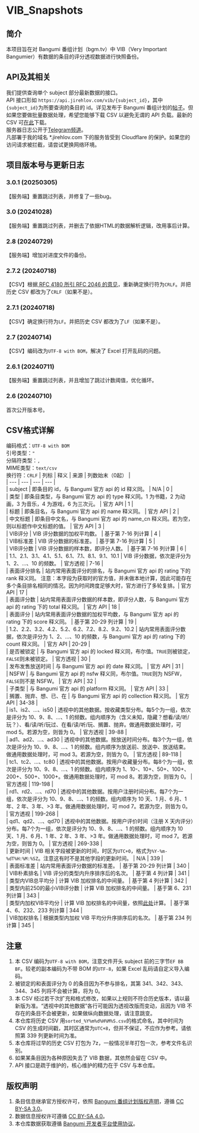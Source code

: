 # VIB_Snapshots
## 简介
本项目旨在对 Bangumi 番组计划（bgm.tv）中 VIB（Very Important Bangumier）有数据的条目的评分透视数据进行快照备份。

## API及其相关
我们提供查询单个 subject 部分最新数据的接口。\
API 接口形如 `https://api.jirehlov.com/vib/{subject_id}`，其中`{subject_id}`为所要查询的条目的 id。详见发布于 Bangumi 番组计划的[帖子](https://bgm.tv/group/topic/386829)。但如果您要做批量数据处理，希望您能够下载 CSV 以避免无谓的 API 负载。最新的 CSV 可[在此](https://jirehlov.com/sorted.csv)下载。\
服务器日志公开于[Telegram频道](https://t.me/vibapifeed)。\
凡部署于我的域名 *.jirehlov.com 下的服务皆受到 Cloudflare 的保护。如果您的访问请求被拦截，请尝试更换网络环境。

## 项目版本号与更新日志
### 3.0.1 (20250305)
【服务端】重置跳过列表，并修复了一些bug。
### 3.0 (20241028)
【服务端】重置跳过列表，并删去了依据HTML的数据解析逻辑，改用事后计算。
### 2.8 (20240729)
【服务端】增加对进度文件的备份。
### 2.7.2 (20240718)
【CSV】根据[ RFC 4180 所引 RFC 2046 的意见](https://datatracker.ietf.org/doc/html/rfc4180#ref-3)，重新确定换行符为`CRLF`。并把历史 CSV 都改为了`CRLF`（如果不是）。
### 2.7.1 (20240718)
【CSV】确定换行符为`LF`。并把历史 CSV 都改为了`LF`（如果不是）。
### 2.7 (20240714)
【CSV】编码改为`UTF-8 with BOM`，解决了 Excel 打开乱码的问题。
### 2.6.1 (20240711)
【服务端】重置跳过列表，并且增加了跳过计数阈值，优化循环。
### 2.6 (20240710)
首次公开版本号。

## CSV格式详解
编码格式：`UTF-8 with BOM`\
引号类型：`"`\
分隔符类型：`,`\
MIME类型：`text/csv`\
换行符：`CRLF`
| 列标 | 释义 | 来源 | 列数始末（0起） |  
| --- | --- | --- | --- |  
| subject | 即条目的 id，与 Bangumi 官方 api 的 id 释义同。 | N/A | 0 |  
| 类型 | 即条目类型，与 Bangumi 官方 api 的 type 释义同。1 为书籍，2 为动画，3 为音乐，4 为游戏，6 为三次元。 | 官方 API | 1 |  
| 标题 | 即条目名，与 Bangumi 官方 api 的 name 释义同。  | 官方 API | 2 |  
| 中文标题 | 即条目中文名，与 Bangumi 官方 api 的 name_cn 释义同。若为空，则以标题作中文标题的值。 | 官方 API | 3 |  
| VIB评分 | VIB 评分数据的加权平均数。 | 基于第 7-16 列计算 | 4 |  
| VIB标准差 | VIB 评分数据的标准差。 | 基于第 7-16 列计算 | 5 |  
| VIB评分数 | VIB 评分数据的样本数，即评分人数。 | 基于第 7-16 列计算 | 6 |  
| 1.1、2.1、3.1、4.1、5.1、6.1、7.1、8.1、9.1、10.1 | VIB 评分数据，依次是评分为 1、2、...、10 的频数。 | 官方透视 | 7-16 |  
| 表面评分排名 | 站内常用表面评分的排名，与 Bangumi 官方 api 的 rating 下的 rank 释义同。 注意：本字段为获取时的官方值，并未做本地计算，因此可能存在多个条目排名相同的情况。因为时间跨度足够大时，官方进行了多轮复排。| 官方 API | 17 |  
| 表面评分数 | 站内常用表面评分数据的样本数，即评分人数，与 Bangumi 官方 api 的 rating 下的 total 释义同。 | 官方 API | 18 |  
| 表面评分 | 站内常用表面评分数据的加权平均数，与 Bangumi 官方 api 的 rating 下的 score 释义同。 | 基于第 20-29 列计算 | 19 |  
| 1.2、2.2、3.2、4.2、5.2、6.2、7.2、8.2、9.2、10.2 | 站内常用表面评分数据，依次是评分为 1、2、...、10 的频数，与 Bangumi 官方 api 的 rating 下的 count 释义同。 | 官方 API | 20-29 |  
| 是否被锁定 | 与 Bangumi 官方 api 的 locked 释义同，布尔值。`TRUE`则被锁定，`FALSE`则未被锁定。 | 官方透视 | 30 |  
| 发布发售放送时间 | 与 Bangumi 官方 api 的 date 释义同。 | 官方 API | 31 |  
| NSFW | 与 Bangumi 官方 api 的 nsfw 释义同，布尔值。`TRUE`则为 NSFW，`FALSE`则不是 NSFW。 | 官方 API | 32 |  
| 子类型 | 与 Bangumi 官方 api 的 platform 释义同。 | 官方 API | 33 |  
| 搁置、抛弃、想、已、在 | 与 Bangumi 官方 api 的 collection 释义同。 | 官方 API | 34-38 |  
| is1、is2、...、is50 | 透视中的其他数据。按收藏类型分布。每5个为一组，依次是评分为 10、9、8、...、1 的频数。组内顺序为（含义未知，隐藏？想看/读/听/玩？）、看/读/听/玩过、在看/读/听/玩、搁置、抛弃。做通用数据处理时，可 mod 5。若源为空，则皆为 0。 | 官方透视 | 39-88 |  
| ad1、ad2、...、ad30 | 透视中的其他数据。按放送时间分布。每3个为一组，依次是评分为 10、9、8、...、1 的频数。组内顺序为放送前、放送中、放送结束。做通用数据处理时，可 mod 3。若源为空，则皆为 0。 | 官方透视 | 89-118 |  
| tc1、tc2、...、tc80 | 透视中的其他数据。按用户收藏量分布。每8个为一组，依次是评分为 10、9、8、...、1 的频数。组内顺序为 1、10-、10+、50+、100+、200+、500+、1000+。做通用数据处理时，可 mod 8。若源为空，则皆为 0。 | 官方透视 | 119-198 |  
| rd1、rd2、...、rd70 | 透视中的其他数据。按用户注册时间分布。每7个为一组，依次是评分为 10、9、8、...、1 的频数。组内顺序为 10 天、1 月、6 月、1 年、2 年、3 年、>3 年。做通用数据处理时，可 mod 7。若源为空，则皆为 0。 | 官方透视 | 199-268 |  
| qd1、qd2、...、qd70 | 透视中的其他数据。按用户评价时间（注册 X 天内评分）分布。每7个为一组，依次是评分为 10、9、8、...、1 的频数。组内顺序为 10 天、1 月、6 月、1 年、2 年、3 年、>3 年。做通用数据处理时，可 mod 7。若源为空，则皆为 0。 | 官方透视 | 269-338 |  
| 更新时间 | VIB 相关字段被更新的时间，时区为`UTC+0`，格式为`%Y-%m-%dT%H:%M:%SZ`。注意这有时不是其他字段的更新时间。 | N/A | 339 |  
| 表面标准差 | 站内常用表面评分数据的标准差。 | 基于第 20-29 列计算 | 340 |  
| VIB朴素排名 | VIB 评分的类型内升序排序后的名次。 | 基于第 4 列计算 | 341 |  
| 类型内VIB总平均分 | 计算 VIB 加权排名的中间量。 | 基于第 4 列计算 | 342 |  
| 类型内前250的最小VIB评分数 | 计算 VIB 加权排名的中间量。 | 基于第 6、231 列计算 | 343 |  
| 类型内加权VIB平均分 | 计算 VIB 加权排名的中间量，依照[此处](https://bgm.tv/group/topic/342877#post_1237996)计算。 | 基于第 4、6、232、233 列计算 | 344 |  
| VIB加权排名 | 根据类型内加权 VIB 平均分升序排序后的名次。 | 基于第 234 列计算 | 345 |  

## 注意  
1. 本 CSV 编码为`UTF-8 with BOM`，注意文件开头 subject 前的三字节`EF BB BF`。较老的副本编码为不带 BOM 的`UTF-8`，如果 Excel 乱码请自定义导入编码。
2. 被锁定的和表面评分为 0 的条目因为不参与排名，其第 341、342、343、344、345 列将不会被计算，将为 0。
3. 本 CSV 经过若干次扩充和格式修改，如果以上规则不符合历史版本，请以最新版为准。“透视中的其他数据”各行可能因为透视改版而变动，且因为 VIB 不存在的条目不会被更新，如果做纵向数据处理，请注意跳变。
4. 本仓库将历史 CSV 用`sorted_%Y%m%d%H%M%S.csv`的格式命名，其中时间为 CSV 的生成时间戳，其时区通常为`UTC+8`，但并不保证，不应作为参考。请依照第 339 列更新时间为准。
5. 本仓库将过早的历史 CSV 打包为 7z，一般情况半年打包一次，参考文件名识别。
6. 如果某条目因为各种原因失去了 VIB 数据，其依然会留在 CSV 中。
7. API 接口是疏于维护的，核心维护的精力在于 CSV 与本仓库。

## 版权声明
1. 条目信息继承官方授权许可，依照 [Bangumi 番组计划版权声明](https://bgm.tv/about/copyright)，遵循 [CC BY-SA 3.0](https://creativecommons.org/licenses/by-sa/3.0/)。
2. 数据信息授权许可遵循 [CC BY-SA 4.0](https://creativecommons.org/licenses/by-sa/4.0/)。
3. 本仓库数据获取遵循 [Bangumi 开发者平台使用协议](https://bgm.tv/about/copyright)。

